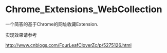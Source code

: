 # Chrome_Extensions_WebCollection
   一个简答的基于Chrome的网址收藏Extension.
  
   实现效果请参考

  <a>http://www.cnblogs.com/FourLeafCloverZc/p/5275126.html</a>
